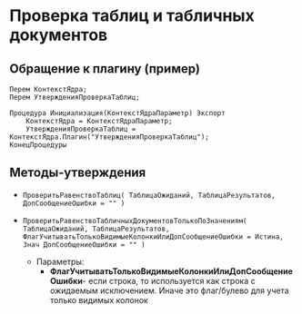 # Проверка таблиц и табличных документов

## Обращение к плагину (пример)

```bsl
Перем КонтекстЯдра;
Перем УтвержденияПроверкаТаблиц;

Процедура Инициализация(КонтекстЯдраПараметр) Экспорт
	КонтекстЯдра = КонтекстЯдраПараметр;
	УтвержденияПроверкаТаблиц = КонтекстЯдра.Плагин("УтвержденияПроверкаТаблиц");
КонецПроцедуры
```

## Методы-утверждения

- `ПроверитьРавенствоТаблиц( ТаблицаОжиданий, ТаблицаРезультатов, ДопСообщениеОшибки = "" )`

- `ПроверитьРавенствоТабличныхДокументовТолькоПоЗначениям( ТаблицаОжиданий, ТаблицаРезультатов, ФлагУчитыватьТолькоВидимыеКолонкиИлиДопСообщениеОшибки = Истина, Знач ДопСообщениеОшибки = "" )`
  - Параметры:
    - **ФлагУчитыватьТолькоВидимыеКолонкиИлиДопСообщениеОшибки**- если строка, то используется как строка с ожидаемым исключением. Иначе это флаг/булево для учета только видимых колонок
